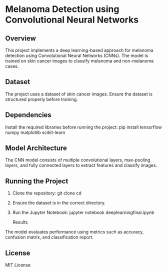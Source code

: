 # Melanoma Detection using Convolutional Neural Networks
## Overview

This project implements a deep learning-based approach for melanoma detection using Convolutional Neural Networks (CNNs). The model is trained on skin cancer images to classify melanoma and non-melanoma cases.

## Dataset

The project uses a dataset of skin cancer images. Ensure the dataset is structured properly before training.

## Dependencies

Install the required libraries before running the project:
pip install tensorflow numpy matplotlib scikit-learn

## Model Architecture

The CNN model consists of multiple convolutional layers, max-pooling layers, and fully connected layers to extract features and classify images.

## Running the Project

1. Clone the repository:
   git clone <repository-url>
   cd <repository-folder>

3. Ensure the dataset is in the correct directory.

4. Run the Jupyter Notebook:
   jupyter notebook deeplearningfinal.ipynb

   Results

The model evaluates performance using metrics such as accuracy, confusion matrix, and classification report.

## License

MIT License 

